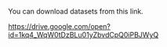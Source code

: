 You can download datasets from this link.

https://drive.google.com/open?id=1kq4_WqW0tDzBLu01yZbvdCpQ0iPBJWyQ
